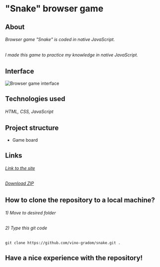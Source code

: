 # "Snake" browser game

## About
###### Browser game "Snake" is coded in native JavaScript.
###### I made this game to practice my knowledge in native JavaScript.

## Interface
![Browser game interface](https://github.com/vino-gradom/snake/blob/master/img/interface.gif)

## Technologies used
###### HTML, CSS, JavaScript

## Project structure
* Game board

## Links
###### [Link to the site](https://vino-gradom.github.io/snake/)
###### [Download ZIP](https://github.com/vino-gradom/snake/archive/refs/heads/master.zip)

## How to clone the repository to a local machine?
###### 1) Move to desired folder
###### 2) Type this git code
```git
git clone https://github.com/vino-gradom/snake.git .
```

## Have a nice experience with the repository!
